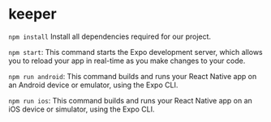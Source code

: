 # keeper
`npm install` Install all dependencies required for our project.

`npm start`: This command starts the Expo development server, which allows you to reload your app in real-time as you make changes to your code.

`npm run android`: This command builds and runs your React Native app on an Android device or emulator, using the Expo CLI.

`npm run ios`: This command builds and runs your React Native app on an iOS device or simulator, using the Expo CLI.
